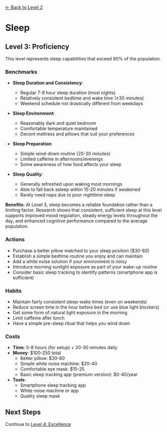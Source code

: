 [← Back to Level 2](level-2)
# Sleep
## Level 3: Proficiency

This level represents sleep capabilities that exceed 80% of the population.

### Benchmarks
- **Sleep Duration and Consistency**: 
  - Regular 7-8 hour sleep duration (most nights)
  - Relatively consistent bedtime and wake time (±30 minutes)
  - Weekend schedule not drastically different from weekdays

- **Sleep Environment**: 
  - Reasonably dark and quiet bedroom
  - Comfortable temperature maintained
  - Decent mattress and pillows that suit your preferences

- **Sleep Preparation**: 
  - Simple wind-down routine (20-30 minutes)
  - Limited caffeine in afternoons/evenings
  - Some awareness of how food affects your sleep

- **Sleep Quality**: 
  - Generally refreshed upon waking most mornings
  - Able to fall back asleep within 15-20 minutes if awakened
  - Rarely need naps due to poor nighttime sleep

**Benefits**: At Level 3, sleep becomes a reliable foundation rather than a limiting factor. Research shows that consistent, sufficient sleep at this level supports improved mood regulation, steady energy levels throughout the day, and enhanced cognitive performance compared to the average population.

### Actions
- Purchase a better pillow matched to your sleep position ($30-60)
- Establish a simple bedtime routine you enjoy and can maintain
- Add a white noise solution if your environment is noisy
- Introduce morning sunlight exposure as part of your wake-up routine
- Consider basic sleep tracking to identify patterns (smartphone app is sufficient)

### Habits
- Maintain fairly consistent sleep-wake times (even on weekends)
- Reduce screen time in the hour before bed (or use blue light blockers)
- Get some form of natural light exposure in the morning
- Limit caffeine after lunch
- Have a simple pre-sleep ritual that helps you wind down

### Costs
- **Time**: 5-8 hours (for setup) + 20-30 minutes daily
- **Money**: $100-250 total
  - Better pillow: $30-60
  - Simple white noise machine: $20-40
  - Comfortable eye mask: $15-25
  - Basic sleep tracking app (premium version): $0-40/year
- **Tools**:
  - Smartphone sleep tracking app
  - White noise machine or app
  - Quality sleep mask

## Next Steps
Continue to [Level 4: Excellence](level-4)
